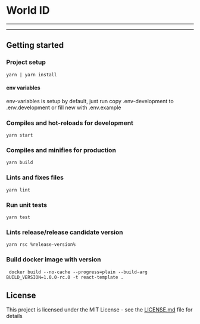 # World ID
---------------
---------------

## Getting started

### Project setup
```
yarn | yarn install
```

#### env variables
env-variables is setup by default, just run copy .env-development to .env.development or fill new with .env.example

### Compiles and hot-reloads for development
```
yarn start
```

### Compiles and minifies for production
```
yarn build
```

### Lints and fixes files
```
yarn lint
```

### Run unit tests
```
yarn test
```

### Lints release/release candidate version
```
yarn rsc %release-version%
```

### Build docker image with version
```
 docker build --no-cache --progress=plain --build-arg BUILD_VERSION=1.0.0-rc.0 -t react-template .
```

## License

This project is licensed under the MIT License - see the [LICENSE.md](./LICENSE) file for details
